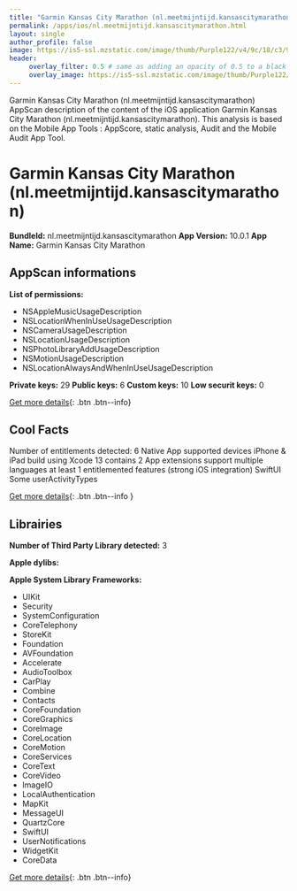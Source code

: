 ```yaml
---
title: "Garmin Kansas City Marathon (nl.meetmijntijd.kansascitymarathon)"
permalink: /apps/ios/nl.meetmijntijd.kansascitymarathon.html
layout: single
author_profile: false
image: https://is5-ssl.mzstatic.com/image/thumb/Purple122/v4/9c/18/c3/9c18c3a9-3e7b-f5fc-e224-91e4f7700bc4/AppIcon-1x_U007emarketing-0-10-0-85-220.png/512x512bb.jpg
header: 
     overlay_filter: 0.5 # same as adding an opacity of 0.5 to a black background
     overlay_image: https://is5-ssl.mzstatic.com/image/thumb/Purple122/v4/9c/18/c3/9c18c3a9-3e7b-f5fc-e224-91e4f7700bc4/AppIcon-1x_U007emarketing-0-10-0-85-220.png/512x512bb.jpg
---
```

Garmin Kansas City Marathon (nl.meetmijntijd.kansascitymarathon) AppScan description of the content of the iOS application Garmin Kansas City Marathon (nl.meetmijntijd.kansascitymarathon). This analysis is based on the Mobile App Tools : AppScore, static analysis, Audit and the Mobile Audit App Tool.

# Garmin Kansas City Marathon (nl.meetmijntijd.kansascitymarathon)

**BundleId:** nl.meetmijntijd.kansascitymarathon
**App Version:** 10.0.1
**App Name:** Garmin Kansas City Marathon


## AppScan informations 

**List of permissions:** 
- NSAppleMusicUsageDescription
- NSLocationWhenInUseUsageDescription
- NSCameraUsageDescription
- NSLocationUsageDescription
- NSPhotoLibraryAddUsageDescription
- NSMotionUsageDescription
- NSLocationAlwaysAndWhenInUseUsageDescription
  
  
**Private keys:** 29
**Public keys:** 6
**Custom keys:** 10
**Low securit keys:** 0
  
[Get more details](/pricing.html){: .btn .btn--info}

## Cool Facts

Number of entitlements detected: 6
Native App
supported devices iPhone & iPad
build using Xcode 13
contains 2 App extensions
support multiple languages
at least 1 entitlemented features (strong iOS integration)
SwiftUI
Some userActivityTypes
  
[Get more details](/pricing.html){: .btn .btn--info }

## Librairies 
**Number of Third Party Library detected:** 3


**Apple dylibs:**


**Apple System Library Frameworks:**
- UIKit
- Security
- SystemConfiguration
- CoreTelephony
- StoreKit
- Foundation
- AVFoundation
- Accelerate
- AudioToolbox
- CarPlay
- Combine
- Contacts
- CoreFoundation
- CoreGraphics
- CoreImage
- CoreLocation
- CoreMotion
- CoreServices
- CoreText
- CoreVideo
- ImageIO
- LocalAuthentication
- MapKit
- MessageUI
- QuartzCore
- SwiftUI
- UserNotifications
- WidgetKit
- CoreData


  
[Get more details](/pricing.html){: .btn .btn--info}

